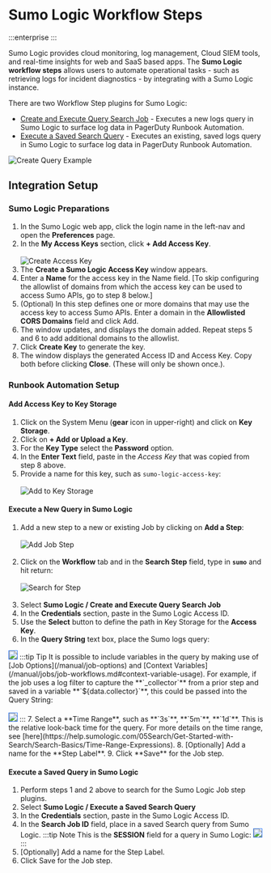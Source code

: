 # Sumo Logic Workflow Steps

:::enterprise
:::

Sumo Logic provides cloud monitoring, log management, Cloud SIEM tools, and real-time insights for web and SaaS based apps.
The **Sumo Logic workflow steps** allows users to automate operational tasks - such as retrieving logs for incident diagnostics - by integrating with a Sumo Logic instance.

There are two Workflow Step plugins for Sumo Logic:
* [Create and Execute Query Search Job](#execute-a-new-query-in-sumo-logic) - Executes a new logs query in Sumo Logic to surface log data in PagerDuty Runbook Automation.
* [Execute a Saved Search Query](#execute-a-saved-query-in-sumo-logic) - Executes an existing, saved logs query in Sumo Logic to surface log data in PagerDuty Runbook Automation.

![Create Query Example](/assets/img/sumo-logic-create-query-example.png)<br>

## Integration Setup

### Sumo Logic Preparations

1. In the Sumo Logic web app, click the login name in the left-nav and open the **Preferences** page.
2. In the **My Access Keys** section, click **+ Add Access Key**.
<br><br>![Create Access Key](/assets/img/sumo-create-access-key.png)<br>
3. The **Create a Sumo Logic Access Key** window appears.
4. Enter a **Name** for the access key in the Name field. [To skip configuring the allowlist of domains from which the access key can be used to access Sumo APIs, go to step 8 below.]
5. (Optional) In this step defines one or more domains that may use the access key to access Sumo APIs. Enter a domain in the **Allowlisted CORS Domains** field and click Add.
6. The window updates, and displays the domain added. Repeat steps 5 and 6 to add additional domains to the allowlist.
7. Click **Create Key** to generate the key.
8. The window displays the generated Access ID and Access Key. Copy both before clicking **Close**. (These will only be shown once.).

### Runbook Automation Setup

#### Add Access Key to Key Storage
1. Click on the System Menu (**gear** icon in upper-right) and click on **Key Storage**.
2. Click on **+ Add or Upload a Key**.
3. For the **Key Type** select the **Password** option.
4. In the **Enter Text** field, paste in the _Access Key_ that was copied from step 8 above.
5. Provide a name for this key, such as `sumo-logic-access-key`:
<br><br>![Add to Key Storage](/assets/img/sumo-add-to-key-storage.png)<br>

#### Execute a New Query in Sumo Logic

1. Add a new step to a new or existing Job by clicking on **Add a Step**:
<br><br>![Add Job Step](/assets/img/sumo-add-job-step.png)<br><br>
2. Click on the **Workflow** tab and in the **Search Step** field, type in **`sumo`** and hit return:
<br><br>![Search for Step](/assets/img/sumo-search-for-step.png)<br><br>
3. Select **Sumo Logic / Create and Execute Query Search  Job**
4. In the **Credentials** section, paste in the Sumo Logic Access ID.
5. Use the **Select** button to define the path in Key Storage for the **Access Key**.
6. In the **Query String** text box, place the Sumo logs query:
<img style='border:1px solid #327af6' src="/assets/img/sumo-add-query.png" />
    :::tip Tip
     It is possible to include variables in the query by making use of [Job Options](/manual/job-options) and [Context Variables](/manual/jobs/job-workflows.md#context-variable-usage).
    For example, if the job uses a log filter to capture the **`_collector`** from a prior step and saved in a variable **`${data.collector}`**, this could be passed into the Query String:
    <br><br><img style='border:1px solid #327af6' src="/assets/img/sumo-use-data-variable.png" />
    :::
7. Select a **Time Range**, such as **`3s`**, **`5m`**, **`1d`**.  This is the relative look-back time for the query. For more details on the time range, see [here](https://help.sumologic.com/05Search/Get-Started-with-Search/Search-Basics/Time-Range-Expressions).
8. [Optionally] Add a name for the **Step Label**.
9. Click **Save** for the Job step.

#### Execute a Saved Query in Sumo Logic

1. Perform steps 1 and 2 above to search for the Sumo Logic Job step plugins.
2. Select **Sumo Logic / Execute a Saved Search Query**
3. In the **Credentials** section, paste in the Sumo Logic Access ID.
4. In the **Search Job ID** field, place in a saved Search query from Sumo Logic.
   :::tip Note
    This is the **SESSION** field for a query in Sumo Logic:
    <img style='border:1px solid #327af6' src="/assets/img/sumo-saved-query-session.png" />
    :::
5. [Optionally] Add a name for the Step Label.
6. Click Save for the Job step.
